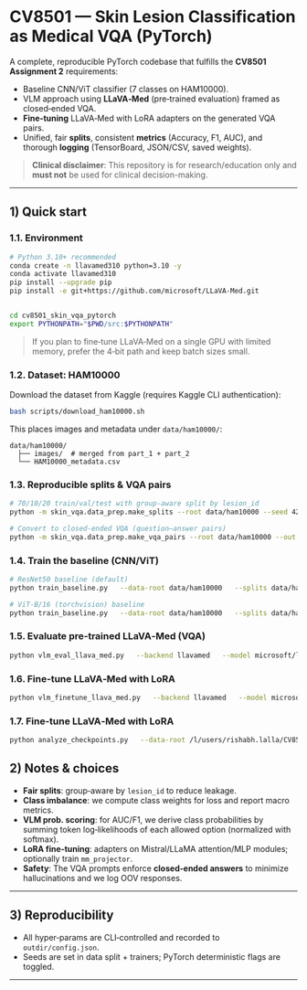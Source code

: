 # CV8501 — Skin Lesion Classification as Medical VQA (PyTorch)

A complete, reproducible PyTorch codebase that fulfills the **CV8501 Assignment 2** requirements:
- Baseline CNN/ViT classifier (7 classes on HAM10000).  
- VLM approach using **LLaVA‑Med** (pre‑trained evaluation) framed as closed‑ended VQA.  
- **Fine‑tuning** LLaVA‑Med with LoRA adapters on the generated VQA pairs.  
- Unified, fair **splits**, consistent **metrics** (Accuracy, F1, AUC), and thorough **logging** (TensorBoard, JSON/CSV, saved weights).

> **Clinical disclaimer**: This repository is for research/education only and **must not** be used for clinical decision-making.

---

## 1) Quick start

### 1.1. Environment

```bash
# Python 3.10+ recommended
conda create -n llavamed310 python=3.10 -y
conda activate llavamed310
pip install --upgrade pip
pip install -e git+https://github.com/microsoft/LLaVA-Med.git


cd cv8501_skin_vqa_pytorch
export PYTHONPATH="$PWD/src:$PYTHONPATH"

```

> If you plan to fine‑tune LLaVA‑Med on a single GPU with limited memory, prefer the 4‑bit path and keep batch sizes small.

### 1.2. Dataset: HAM10000

Download the dataset from Kaggle (requires Kaggle CLI authentication):

```bash
bash scripts/download_ham10000.sh
```

This places images and metadata under `data/ham10000/`:
```
data/ham10000/
  ├── images/  # merged from part_1 + part_2
  └── HAM10000_metadata.csv
```

### 1.3. Reproducible splits & VQA pairs

```bash
# 70/10/20 train/val/test with group-aware split by lesion_id
python -m skin_vqa.data_prep.make_splits --root data/ham10000 --seed 42

# Convert to closed-ended VQA (question–answer pairs)
python -m skin_vqa.data_prep.make_vqa_pairs --root data/ham10000 --out data/vqa_pairs
```

### 1.4. Train the **baseline** (CNN/ViT)

```bash
# ResNet50 baseline (default)
python train_baseline.py   --data-root data/ham10000   --splits data/ham10000/splits   --arch resnet50   --epochs 25 --batch-size 32   --outdir outputs/baseline_resnet50

# ViT-B/16 (torchvision) baseline
python train_baseline.py   --data-root data/ham10000   --splits data/ham10000/splits   --arch vit_b_16   --epochs 25 --batch-size 32   --outdir outputs/baseline_vit_b16
```

### 1.5. Evaluate **pre‑trained LLaVA‑Med** (VQA)

```bash
python vlm_eval_llava_med.py   --backend llavamed   --model microsoft/llava-med-v1.5-mistral-7b   --vqa-root data/vqa_pairs --split test   --outdir outputs/vlm_pretrained_med --precision fp16
```

### 1.6. **Fine‑tune** LLaVA‑Med with LoRA



```bash
python vlm_finetune_llava_med.py   --backend llavamed   --model microsoft/llava-med-v1.5-mistral-7b   --vqa-root data/vqa_pairs   --train-split train --val-split val   --epochs 1 --batch-size 1 --grad-accum 16   --lr 2e-4 --precision fp16   --outdir outputs/vlm_finetune_lora_med
```

### 1.7. **Fine‑tune** LLaVA‑Med with LoRA



```bash
python analyze_checkpoints.py   --data-root /l/users/rishabh.lalla/CV8501_Ag2/cv8501_skin_vqa_pytorch/data/ham10000   --splits /l/users/rishabh.lalla/CV8501_Ag2/cv8501_skin_vqa_pytorch/data/ham10000/splits   --baseline-checkpoint /l/users/rishabh.lalla/CV8501_Ag2/cv8501_skin_vqa_pytorch/outputs/baseline_resnet50/checkpoints/best.pt   --baseline-arch resnet50   --vlm-pretrained-id microsoft/llava-med-v1.5-mistral-7b   --vlm-lora-path /l/users/rishabh.lalla/CV8501_Ag2/cv8501_skin_vqa_pytorch/outputs/vlm_finetune_lora_med_2epochs/checkpoints/adapter_model   --outdir analyses/skin_vqa   --batch-size 32 --num-workers 4 --device cuda   --eval-splits train,val,test   --vlm-precision fp16   --verbose 2   --baseline-strict
```


## 2) Notes & choices

- **Fair splits**: group‑aware by `lesion_id` to reduce leakage.  
- **Class imbalance**: we compute class weights for loss and report macro metrics.  
- **VLM prob. scoring**: for AUC/F1, we derive class probabilities by summing token log‑likelihoods of each allowed option (normalized with softmax).  
- **LoRA fine‑tuning**: adapters on Mistral/LLaMA attention/MLP modules; optionally train `mm_projector`.  
- **Safety**: The VQA prompts enforce **closed‑ended answers** to minimize hallucinations and we log OOV responses.

---

## 3) Reproducibility

- All hyper‑params are CLI‑controlled and recorded to `outdir/config.json`.
- Seeds are set in data split + trainers; PyTorch deterministic flags are toggled.

---



